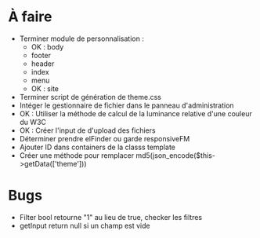 À faire
=======

- Terminer module de personnalisation :
	- OK : body
	- footer
	- header
	- index
	- menu
	- OK : site
- Terminer script de génération de theme.css
- Intéger le gestionnaire de fichier dans le panneau d'administration
- OK : Utiliser la méthode de calcul de la luminance relative d'une couleur du W3C
- OK : Créer l'input de d'upload des fichiers
- Déterminer prendre elFinder ou garde responsiveFM
- Ajouter ID dans containers de la classs template
- Créer une méthode pour remplacer md5(json_encode($this->getData(['theme']))

Bugs
====

- Filter bool retourne "1" au lieu de true, checker les filtres
- getInput return null si un champ est vide